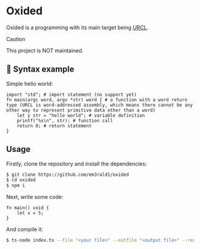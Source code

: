 # Oxided
Oxided is a programming with its main target being [URCL](https://github.com/ModPunchtree/URCL). 

> [!CAUTION]
> This project is NOT maintained.

## 📖 Syntax example
Simple hello world:
```
import "std"; # import statement (no support yet)
fn main(argc word, argv *str) word { # a function with a word return type (URCL is word-addressed assembly, which means there cannot be any other way to represent primitive data other than a word)
    let y str = "hello world"; # variable definition
    printf("%s\n", str); # function call
    return 0; # return statement
}
```

## Usage

Firstly, clone the repository and install the dependencies:

```sh
$ git clone https://github.com/em3rald1/oxided
$ cd oxided
$ npm i
```

Next, write some code:

```
fn main() void {
    let x = 5;
}
```

And compile it:

```sh
$ ts-node index.ts --file "<your file>" --outfile "<output file>" --regs <amount of registers, default is 8>
```